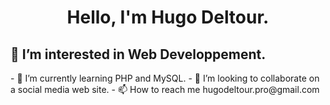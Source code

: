 <h1 align=center>Hello, I'm Hugo Deltour.</h1>
<h2>👀 I’m interested in Web Developpement.</h2>
- 🌱 I’m currently learning PHP and MySQL.
- 💞️ I’m looking to collaborate on a social media web site.
- 📫 How to reach me hugodeltour.pro@gmail.com
